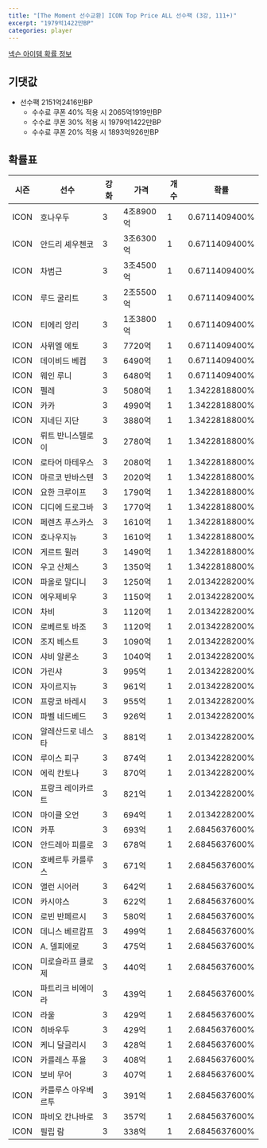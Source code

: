 ```yaml
---
title: "[The Moment 선수교환] ICON Top Price ALL 선수팩 (3강, 111+)"
excerpt: "1979억1422만BP"
categories: player
---
```

[넥슨 아이템 확률 정보](http://iteminfo.nexon.com/probability/fo4?sn=6716)

## 기댓값
  - 선수팩 2151억2416만BP
    - 수수료 쿠폰 40% 적용 시 2065억1919만BP
    - 수수료 쿠폰 30% 적용 시 1979억1422만BP
    - 수수료 쿠폰 20% 적용 시 1893억926만BP


## 확률표

|시즌|선수|강화|가격|개수|확률|
|---|---|---|---|---|---|
|ICON|호나우두|3|4조8900억|1|0.6711409400%|
|ICON|안드리 셰우첸코|3|3조6300억|1|0.6711409400%|
|ICON|차범근|3|3조4500억|1|0.6711409400%|
|ICON|루드 굴리트|3|2조5500억|1|0.6711409400%|
|ICON|티에리 앙리|3|1조3800억|1|0.6711409400%|
|ICON|사뮈엘 에토|3|7720억|1|0.6711409400%|
|ICON|데이비드 베컴|3|6490억|1|0.6711409400%|
|ICON|웨인 루니|3|6480억|1|0.6711409400%|
|ICON|펠레|3|5080억|1|1.3422818800%|
|ICON|카카|3|4990억|1|1.3422818800%|
|ICON|지네딘 지단|3|3880억|1|1.3422818800%|
|ICON|뤼트 반니스텔로이|3|2780억|1|1.3422818800%|
|ICON|로타어 마테우스|3|2080억|1|1.3422818800%|
|ICON|마르코 반바스텐|3|2020억|1|1.3422818800%|
|ICON|요한 크루이프|3|1790억|1|1.3422818800%|
|ICON|디디에 드로그바|3|1770억|1|1.3422818800%|
|ICON|페렌츠 푸스카스|3|1610억|1|1.3422818800%|
|ICON|호나우지뉴|3|1610억|1|1.3422818800%|
|ICON|게르트 뮐러|3|1490억|1|1.3422818800%|
|ICON|우고 산체스|3|1350억|1|1.3422818800%|
|ICON|파올로 말디니|3|1250억|1|2.0134228200%|
|ICON|에우제비우|3|1150억|1|2.0134228200%|
|ICON|차비|3|1120억|1|2.0134228200%|
|ICON|로베르토 바조|3|1120억|1|2.0134228200%|
|ICON|조지 베스트|3|1090억|1|2.0134228200%|
|ICON|샤비 알론소|3|1040억|1|2.0134228200%|
|ICON|가린샤|3|995억|1|2.0134228200%|
|ICON|자이르지뉴|3|961억|1|2.0134228200%|
|ICON|프랑코 바레시|3|955억|1|2.0134228200%|
|ICON|파벨 네드베드|3|926억|1|2.0134228200%|
|ICON|알레산드로 네스타|3|881억|1|2.0134228200%|
|ICON|루이스 피구|3|874억|1|2.0134228200%|
|ICON|에릭 칸토나|3|870억|1|2.0134228200%|
|ICON|프랑크 레이카르트|3|821억|1|2.0134228200%|
|ICON|마이클 오언|3|694억|1|2.0134228200%|
|ICON|카푸|3|693억|1|2.6845637600%|
|ICON|안드레아 피를로|3|678억|1|2.6845637600%|
|ICON|호베르투 카를루스|3|671억|1|2.6845637600%|
|ICON|앨런 시어러|3|642억|1|2.6845637600%|
|ICON|카시야스|3|622억|1|2.6845637600%|
|ICON|로빈 반페르시|3|580억|1|2.6845637600%|
|ICON|데니스 베르캄프|3|499억|1|2.6845637600%|
|ICON|A. 델피에로|3|475억|1|2.6845637600%|
|ICON|미로슬라프 클로제|3|440억|1|2.6845637600%|
|ICON|파트리크 비에이라|3|439억|1|2.6845637600%|
|ICON|라울|3|429억|1|2.6845637600%|
|ICON|히바우두|3|429억|1|2.6845637600%|
|ICON|케니 달글리시|3|428억|1|2.6845637600%|
|ICON|카를레스 푸욜|3|408억|1|2.6845637600%|
|ICON|보비 무어|3|407억|1|2.6845637600%|
|ICON|카를루스 아우베르투|3|391억|1|2.6845637600%|
|ICON|파비오 칸나바로|3|357억|1|2.6845637600%|
|ICON|필립 람|3|338억|1|2.6845637600%|
